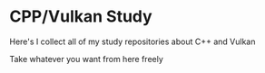 # CPP/Vulkan Study

Here's I collect all of my study repositories about C++ and Vulkan

Take whatever you want from here freely
